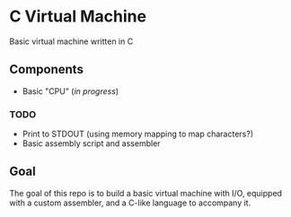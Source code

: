 # C Virtual Machine

Basic virtual machine written in C

## Components
- Basic "CPU" (*in progress*)

### TODO
- Print to STDOUT (using memory mapping to map characters?)
- Basic assembly script and assembler

## Goal
The goal of this repo is to build a basic virtual machine with I/O, equipped with a custom assembler, and a C-like language to accompany it.